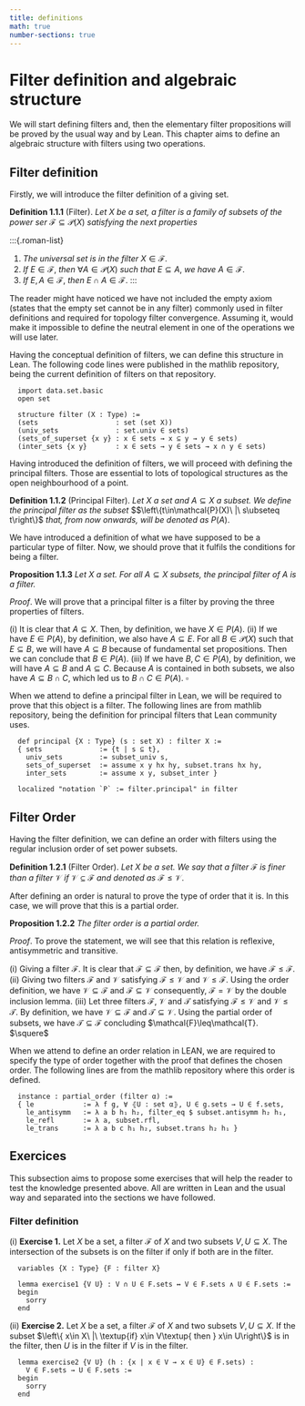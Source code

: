 ```yaml
---
title: definitions
math: true
number-sections: true
---
```


# Filter definition and algebraic structure


We will start defining filters and, then the elementary filter propositions will be proved by the usual way and by Lean.
This chapter aims to define an algebraic structure with filters using two operations.

## Filter definition

Firstly, we will introduce the filter definition of a giving set.

**Definition 1.1.1** (Filter). *Let* $X$ *be a set, a filter is a family of subsets of the power ser* $\mathcal{F}\subseteq \mathcal{P}(X)$ *satisfying 
the next properties*

:::{.roman-list}
1. *The universal set is in the filter* $X\in \mathcal{F}$.
2. *If* $E\in\mathcal{F}$, *then* $\forall A\in\mathcal{P}(X)$ *such that* $E\subseteq A$, *we have* $A\in\mathcal{F}$.
3. *If* $E,A\in\mathcal{F}$, *then* $E\cap A\in\mathcal{F}$.
:::

The reader might have noticed we have not included the empty axiom (states that the empty set cannot be in any filter) commonly used in filter definitions and required for topology filter convergence. 
Assuming it, would make it impossible to define the neutral element in one of the operations we will use later.

Having the conceptual definition of filters, we can define this structure in Lean. The following code lines were published
in the mathlib repository, being the current definition of filters on that repository.

```lean
  import data.set.basic
  open set
  
  structure filter (X : Type) :=
  (sets                   : set (set X))
  (univ_sets              : set.univ ∈ sets)
  (sets_of_superset {x y} : x ∈ sets → x ⊆ y → y ∈ sets)
  (inter_sets {x y}       : x ∈ sets → y ∈ sets → x ∩ y ∈ sets)
```

Having introduced the definition of filters, we will proceed with defining the principal filters. Those are essential to lots of topological structures as the open neighbourhood of a point.

**Definition 1.1.2** (Principal Filter). *Let* $X$ *a set and* $A\subseteq X$ *a subset. We define the principal filter as the subset* $$\left\{t\in\mathcal{P}(X)\ |\ s\ubseteq t\right\}$ *that, from now onwards, will be denoted as* $P(A)$.

We have introduced a definition of what we have supposed to be a particular type of filter. Now, we should prove that it fulfils the conditions for being a filter.

**Proposition 1.1.3** *Let* $X$ *a set. For all* $A\subseteq X$ *subsets, the principal filter of* $A$ *is a filter.*

*Proof*. We will prove that a principal filter is a filter by proving the three properties of filters.

  (i) It is clear that $A\subseteq X$. Then, by definition, we have $X\in  P(A)$.
  (ii) If we have $E \in P(A)$, by definition, we also have $A \subseteq E$. For all $B\in\mathcal{P}(X)$ such that $E\subseteq B$, we will have $A\subseteq B$ because of fundamental set propositions. Then we can conclude that $B \in P(A)$.
  (iii) If we have $B,C \in P(A)$, by definition, we will have $A \subseteq B$ and $A\subseteq C$. Because $A$ is contained in both subsets, we also have $A\subseteq B \cap C$, which led us to $B \cap C \in P(A)$. $\square$ 

When we attend to define a principal filter in Lean, we will be required to prove that this object is a filter. The following lines are from mathlib repository, being the definition for principal filters that Lean community uses.

```lean  
  def principal {X : Type} (s : set X) : filter X :=
  { sets              := {t | s ⊆ t},
    univ_sets         := subset_univ s,
    sets_of_superset  := assume x y hx hy, subset.trans hx hy,
    inter_sets        := assume x y, subset_inter }
    
  localized "notation `P` := filter.principal" in filter
```

## Filter Order

Having the filter definition, we can define an order with filters using the regular inclusion order of set power subsets.

**Definition 1.2.1** (Filter Order). *Let* $X$ *be a set. We say that a filter* $\mathcal{F}$ *is finer than a filter* $\mathcal{V}$ *if* $\mathcal{V}\subseteq \mathcal{F}$ *and denoted as* $\mathcal{F}\leq\mathcal{V}$.

After defining an order is natural to prove the type of order that it is. In this case, we will prove that this is a partial order.

**Proposition 1.2.2** *The filter order is a partial order.*

*Proof*. To prove the statement, we will see that this relation is reflexive, antisymmetric and transitive.

  (i) Giving a filter $\mathcal{F}$. It is clear that $\mathcal{F}\subseteq\mathcal{F}$ then, by definition, we have $\mathcal{F}\leq\mathcal{F}$.
  (ii) Giving two filters $\mathcal{F}$ and $\mathcal{V}$ satisfying $\mathcal{F}\leq \mathcal{V}$ and $\mathcal{V}\leq\mathcal{F}$. Using the order definition, we have $\mathcal{V}\subseteq\mathcal{F}$ and $\mathcal{F}\subseteq\mathcal{V}$ consequently, $\mathcal{F}=\mathcal{V}$ by the double inclusion lemma.
  (iii) Let three filters $\mathcal{F}$, $\mathcal{V}$ and $\mathcal{T}$ satisfying $\mathcal{F}\leq\mathcal{V}$ and $\mathcal{V}\leq\mathcal{T}$. By definition, we have $\mathcal{V}\subseteq\mathcal{F}$ and $\mathcal{T}\subseteq\mathcal{V}$. Using the partial order of subsets, we have $\mathcal{T}\subseteq \mathcal{F}$ concluding $\mathcal{F}\leq\mathcal{T}. $\squere$

When we attend to define an order relation in LEAN, we are required to specify the type of order together with the proof that defines the chosen order. The following lines are from the mathlib repository where this order is defined.

```lean  
  instance : partial_order (filter α) :=
  { le            := λ f g, ∀ ⦃U : set α⦄, U ∈ g.sets → U ∈ f.sets,
    le_antisymm   := λ a b h₁ h₂, filter_eq $ subset.antisymm h₂ h₁,
    le_refl       := λ a, subset.rfl,
    le_trans      := λ a b c h₁ h₂, subset.trans h₂ h₁ }
```

## Exercices

This subsection aims to propose some exercises that will help the reader to test the knowledge presented above. All are written in Lean and the usual way and separated into the sections we have followed.

### Filter definition
  (i) **Exercise 1.** Let $X$ be a set, a filter $\mathcal{F}$ of $X$ and two subsets $V,U \subseteq X$. The intersection of the subsets is on the filter if only if both are in the filter.
```{.lean .skip}
  variables {X : Type} {F : filter X}
  
  lemma exercise1 {V U} : V ∩ U ∈ F.sets ↔ V ∈ F.sets ∧ U ∈ F.sets :=
  begin
    sorry
  end
```
  (ii) **Exercise 2.** Let $X$ be a set, a filter $\mathcal{F}$ of $X$ and two subsets $V,U \subseteq X$. If the subset $\left\{ x\in X\ |\ \textup{if} x\in V\textup{ then } x\in U\right\}$ is in the filter, then $U$ is in the filter if $V$ is in the filter.
  
```{.lean .skip}  
  lemma exercise2 {V U} (h : {x | x ∈ V → x ∈ U} ∈ F.sets) : 
    V ∈ F.sets → U ∈ F.sets :=
  begin
    sorry
  end
```
